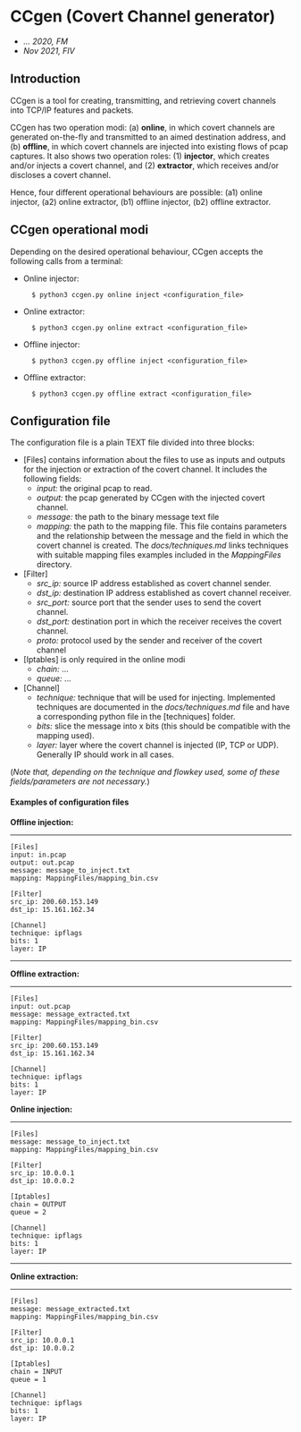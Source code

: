 # CCgen (Covert Channel generator)

- *... 2020, FM*
- *Nov 2021, FIV*


## Introduction 

CCgen is a tool for creating, transmitting, and retrieving covert channels into TCP/IP features and packets. 

CCgen has two operation modi: (a) **online**, in which covert channels are generated on-the-fly and transmitted to an aimed destination address, and (b) **offline**, in which covert channels are injected into existing flows of pcap captures. It also shows two operation roles: (1) **injector**, which creates and/or injects a covert channel, and (2) **extractor**, which receives and/or discloses a covert channel. 

Hence, four different operational behaviours are possible:
(a1) online injector, 
(a2) online extractor, 
(b1) offline injector, 
(b2) offline extractor.

## CCgen operational modi

Depending on the desired operational behaviour, CCgen accepts the following calls from a terminal:

- Online injector:

		$ python3 ccgen.py online inject <configuration_file>

- Online extractor:

        $ python3 ccgen.py online extract <configuration_file>

- Offline injector:

        $ python3 ccgen.py offline inject <configuration_file>

- Offline extractor:

        $ python3 ccgen.py offline extract <configuration_file>


## Configuration file

The configuration file is a plain TEXT file divided into three blocks:

- [Files] contains information about the files to use as inputs and outputs for the injection or extraction of the covert channel. It includes the following fields:
	- *input:* the original pcap to read. 
	- *output:* the pcap generated by CCgen with the injected covert channel.
	- *message:* the path to the binary message text file
	- *mapping:* the path to the mapping file. This file contains parameters and the relationship between the message and the field in which the covert channel is created. The *docs/techniques.md* links techniques with suitable mapping files examples included in the *MappingFiles* directory.
- [Filter]    
	- *src_ip:* source IP address established as covert channel sender.
	- *dst_ip:* destination IP address established as covert channel receiver.
	- *src_port:* source port that the sender uses to send the covert channel.
	- *dst_port:* destination port in which the receiver receives the covert channel.
	- *proto:* protocol used by the sender and receiver of the covert channel
- [Iptables] is only required in the online modi    
	- *chain:* ...
	- *queue:* ...
- [Channel]        
	- *technique:* technique that will be used for injecting. Implemented techniques are documented in the *docs/techniques.md* file and have a corresponding python file in the [techniques] folder.
	- *bits:* slice the message into x bits (this should be compatible with the mapping used).
	- *layer:* layer where the covert channel is injected (IP, TCP or UDP). Generally IP should work in all cases.

(*Note that, depending on the technique and flowkey used, some of these fields/parameters are not necessary.*)

#### Examples of configuration files



**Offline injection:**

-----

	[Files]
	input: in.pcap
	output: out.pcap
	message: message_to_inject.txt
	mapping: MappingFiles/mapping_bin.csv
	
	[Filter]
	src_ip: 200.60.153.149
	dst_ip: 15.161.162.34
	
	[Channel]
	technique: ipflags
	bits: 1
	layer: IP
	

-----

**Offline extraction:**

-----

	[Files]
	input: out.pcap
	message: message_extracted.txt
	mapping: MappingFiles/mapping_bin.csv
	
	[Filter]
	src_ip: 200.60.153.149
	dst_ip: 15.161.162.34
	
	[Channel]
	technique: ipflags
	bits: 1
	layer: IP
		


**Online injection:**

-----

	[Files]
	message: message_to_inject.txt
	mapping: MappingFiles/mapping_bin.csv
	
	[Filter]
	src_ip: 10.0.0.1
	dst_ip: 10.0.0.2
	
	[Iptables]
	chain = OUTPUT
	queue = 2
	
	[Channel]
	technique: ipflags
	bits: 1
	layer: IP
	

-----

**Online extraction:**

-----

	[Files]
	message: message_extracted.txt
	mapping: MappingFiles/mapping_bin.csv
	
	[Filter]
	src_ip: 10.0.0.1
	dst_ip: 10.0.0.2
	
	[Iptables]
	chain = INPUT
	queue = 1
	
	[Channel]
	technique: ipflags
	bits: 1
	layer: IP
		
